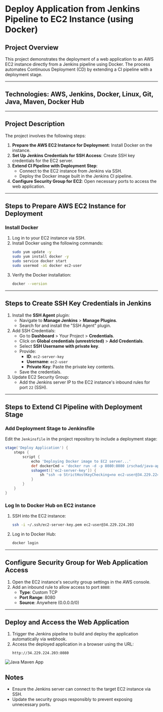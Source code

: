 # Deploy Application from Jenkins Pipeline to EC2 Instance (using Docker)

## Project Overview
This project demonstrates the deployment of a web application to an AWS EC2 instance directly from a Jenkins pipeline using Docker. The process automates Continuous Deployment (CD) by extending a CI pipeline with a deployment stage.

---

## Technologies: **AWS, Jenkins, Docker, Linux, Git, Java, Maven, Docker Hub**

---

## Project Description
The project involves the following steps:
1. **Prepare the AWS EC2 Instance for Deployment**: Install Docker on the instance.
2. **Set Up Jenkins Credentials for SSH Access**: Create SSH key credentials for the EC2 server.
3. **Extend CI Pipeline with Deployment Step**:
   - Connect to the EC2 instance from Jenkins via SSH.
   - Deploy the Docker image built in the Jenkins CI pipeline.
4. **Configure Security Group for EC2**: Open necessary ports to access the web application.

---

## Steps to Prepare AWS EC2 Instance for Deployment

### Install Docker
1. Log in to your EC2 instance via SSH.
2. Install Docker using the following commands:
   ```bash
   sudo yum update -y
   sudo yum install docker -y
   sudo service docker start
   sudo usermod -aG docker ec2-user
   ```
3. Verify the Docker installation:
   ```bash
   docker --version
   ```

---

## Steps to Create SSH Key Credentials in Jenkins
1. Install the **SSH Agent** plugin:
   - Navigate to **Manage Jenkins** > **Manage Plugins**.
   - Search for and install the "SSH Agent" plugin.
2. Add SSH Credentials:
   - Go to **Dashboard** > Your Project > **Credentials**.
   - Click on **Global credentials (unrestricted)** > **Add Credentials**.
   - Select **SSH Username with private key**.
   - Provide:
     - **ID**: `ec2-server-key`
     - **Username**: `ec2-user`
     - **Private Key**: Paste the private key contents.
   - Save the credentials.
3. Update EC2 Security Group:
   - Add the Jenkins server IP to the EC2 instance's inbound rules for port `22` (SSH).

---

## Steps to Extend CI Pipeline with Deployment Stage

### Add Deployment Stage to Jenkinsfile
 Edit the `Jenkinsfile` in the project repository to include a deployment stage:
   ```groovy
   stage('Deploy Application') {
       steps {
           script {
               echo 'Deploying Docker image to EC2 server...'
               def dockerCmd = 'docker run -d -p 8080:8080 irschad/java-app:4.0'
               sshagent(['ec2-server-key']) {
                   sh "ssh -o StrictHostKeyChecking=no ec2-user@34.229.224.203 ${dockerCmd}"
               }
           }
       }
   }
   ```

### Log In to Docker Hub on EC2 instance
1. SSH into the EC2 instance:
   ```bash
   ssh -i ~/.ssh/ec2-server-key.pem ec2-user@34.229.224.203
   ```
2. Log in to Docker Hub:
   ```bash
   docker login
   ```

---

## Configure Security Group for Web Application Access
1. Open the EC2 instance's security group settings in the AWS console.
2. Add an inbound rule to allow access to port `8080`:
   - **Type**: Custom TCP
   - **Port Range**: 8080
   - **Source**: Anywhere (0.0.0.0/0)

---

## Deploy and Access the Web Application
1. Trigger the Jenkins pipeline to build and deploy the application automatically via webhook.
2. Access the deployed application in a browser using the URL:
   ```
   http://34.229.224.203:8080
   ```
  ![Java Maven App](https://github.com/user-attachments/assets/1d3f4589-7c85-40bc-912b-f78e5adc3a57)


## Notes
- Ensure the Jenkins server can connect to the target EC2 instance via SSH.
- Update the security groups responsibly to prevent exposing unnecessary ports.


